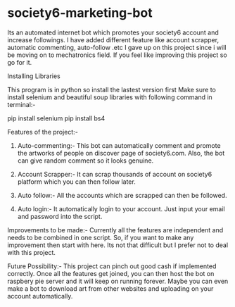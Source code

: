 # society6-marketing-bot
Its an automated internet bot which promotes your society6 account and increase followings.
I have added different feature like account scrapper, automatic commenting, auto-follow .etc
I gave up on this project since i will be moving on to mechatronics field. If you feel like improving this project so go for it.

Installing Libraries

This program is in python so install the lastest version first
Make sure to install selenium and beautiful soup libraries with following command in terminal:-

pip install selenium
pip install bs4

Features of the project:-

1) Auto-commenting:-
This bot can automatically comment and promote the artworks of people on discover page of society6.com. Also, the bot can give random comment so it looks genuine.

2) Account Scrapper:-
It can scrap thousands of account on society6 platform which you can then follow later.

3) Auto follow:-
All the accounts which are scrapped can then be followed.

4) Auto login:-
It automatically login to your account. Just input your email and password into the script.

Improvements to be made:-
Currently all the features are independent and needs to be combined in one script. So, if you want to make any improvement then start with here. Its not that difficult but I prefer not to deal with this project.

Future Possibility:-
This project can pinch out good cash if implemented correctly. Once all the features get joined, you can then host the bot on raspbery pie server and it will keep on running forever. Maybe you can even make a bot to download art from other websites and uploading on your account automatically.
